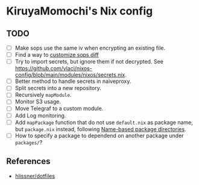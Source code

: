 # KiruyaMomochi's Nix config

## TODO

- [ ] Make sops use the same iv when encrypting an existing file.
- [ ] Find a way to [customize sops diff](https://git-scm.com/docs/gitattributes#_customizing_word_diff)
- [ ] Try to import secrets, but ignore them if not decrypted.
  See <https://github.com/vlaci/nixos-config/blob/main/modules/nixos/secrets.nix>.
- [ ] Better method to handle secrets in naiveproxy.
- [ ] Split secrets into a new repository.
- [ ] Recursively `mapModule`.
- [ ] Monitor S3 usage.
- [ ] Move Telegraf to a custom module.
- [ ] Add Log monitoring.
- [ ] Add `mapPackage` function that do not use `default.nix` as package name, but `package.nix` instead, following [Name-based package directories](https://github.com/NixOS/nixpkgs/blob/master/pkgs/by-name/README.md#name-based-package-directories).
- [ ] How to specify a package to dependend on another package under `packages/`?

## References

- [hlissner/dotfiles](https://github.com/hlissner/dotfiles)
